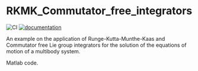 # RKMK_Commutator_free_integrators

![CI](https://github.com/THREAD-3-2/RKMK_Commutator_free_integrators/workflows/CI/badge.svg)
[![documentation](https://img.shields.io/badge/docs-passing-<COLOR>.svg)](https://THREAD-3-2.github.io/RKMK_Commutator_free_integrators/)

An example on the application of Runge-Kutta-Munthe-Kaas and Commutator free Lie group integrators for the solution of the equations of motion of a multibody system.

Matlab code.
